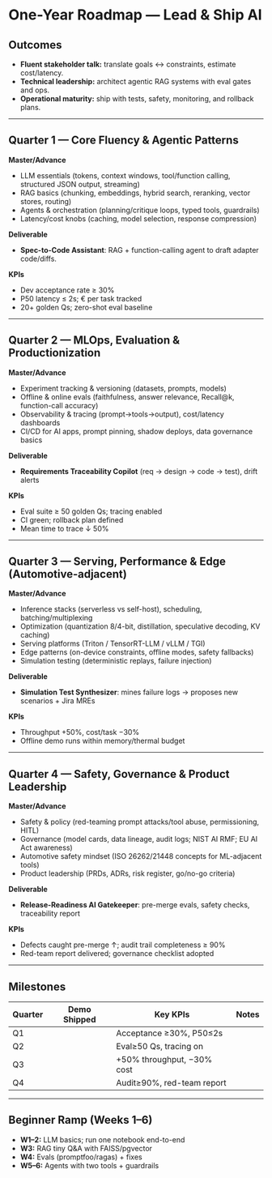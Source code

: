 # One-Year Roadmap — Lead & Ship AI

## Outcomes
- **Fluent stakeholder talk:** translate goals ↔ constraints, estimate cost/latency.
- **Technical leadership:** architect agentic RAG systems with eval gates and ops.
- **Operational maturity:** ship with tests, safety, monitoring, and rollback plans.

---

## Quarter 1 — Core Fluency & Agentic Patterns
**Master/Advance**
- LLM essentials (tokens, context windows, tool/function calling, structured JSON output, streaming)
- RAG basics (chunking, embeddings, hybrid search, reranking, vector stores, routing)
- Agents & orchestration (planning/critique loops, typed tools, guardrails)
- Latency/cost knobs (caching, model selection, response compression)

**Deliverable**
- **Spec-to-Code Assistant**: RAG + function-calling agent to draft adapter code/diffs.

**KPIs**
- Dev acceptance rate ≥ 30%
- P50 latency ≤ 2s; € per task tracked
- 20+ golden Qs; zero-shot eval baseline

---

## Quarter 2 — MLOps, Evaluation & Productionization
**Master/Advance**
- Experiment tracking & versioning (datasets, prompts, models)
- Offline & online evals (faithfulness, answer relevance, Recall@k, function-call accuracy)
- Observability & tracing (prompt→tools→output), cost/latency dashboards
- CI/CD for AI apps, prompt pinning, shadow deploys, data governance basics

**Deliverable**
- **Requirements Traceability Copilot** (req → design → code → test), drift alerts

**KPIs**
- Eval suite ≥ 50 golden Qs; tracing enabled
- CI green; rollback plan defined
- Mean time to trace ↓ 50%

---

## Quarter 3 — Serving, Performance & Edge (Automotive-adjacent)
**Master/Advance**
- Inference stacks (serverless vs self-host), scheduling, batching/multiplexing
- Optimization (quantization 8/4-bit, distillation, speculative decoding, KV caching)
- Serving platforms (Triton / TensorRT-LLM / vLLM / TGI)
- Edge patterns (on-device constraints, offline modes, safety fallbacks)
- Simulation testing (deterministic replays, failure injection)

**Deliverable**
- **Simulation Test Synthesizer**: mines failure logs → proposes new scenarios + Jira MREs

**KPIs**
- Throughput +50%, cost/task −30%
- Offline demo runs within memory/thermal budget

---

## Quarter 4 — Safety, Governance & Product Leadership
**Master/Advance**
- Safety & policy (red-teaming prompt attacks/tool abuse, permissioning, HITL)
- Governance (model cards, data lineage, audit logs; NIST AI RMF; EU AI Act awareness)
- Automotive safety mindset (ISO 26262/21448 concepts for ML-adjacent tools)
- Product leadership (PRDs, ADRs, risk register, go/no-go criteria)

**Deliverable**
- **Release-Readiness AI Gatekeeper**: pre-merge evals, safety checks, traceability report

**KPIs**
- Defects caught pre-merge ↑; audit trail completeness ≥ 90%
- Red-team report delivered; governance checklist adopted

---

## Milestones
| Quarter | Demo Shipped | Key KPIs | Notes |
|---|---|---|---|
| Q1 |  | Acceptance ≥30%, P50≤2s |  |
| Q2 |  | Eval≥50 Qs, tracing on |  |
| Q3 |  | +50% throughput, −30% cost |  |
| Q4 |  | Audit≥90%, red-team report |  |

---

## Beginner Ramp (Weeks 1–6)
- **W1–2:** LLM basics; run one notebook end-to-end  
- **W3:** RAG tiny Q&A with FAISS/pgvector  
- **W4:** Evals (promptfoo/ragas) + fixes  
- **W5–6:** Agents with two tools + guardrails
